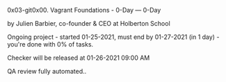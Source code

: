 0x03-git0x00. Vagrant
 Foundations - 0-Day ― 0-Day

 by Julien Barbier, co-founder & CEO at Holberton School

 Ongoing project - started 01-25-2021, must end by 01-27-2021 (in 1 day) - you're done with 0% of tasks.

 Checker will be released at 01-26-2021 09:00 AM

 QA review fully automated..